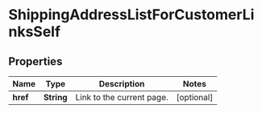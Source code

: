 
# ShippingAddressListForCustomerLinksSelf

## Properties
Name | Type | Description | Notes
------------ | ------------- | ------------- | -------------
**href** | **String** | Link to the current page.  |  [optional]



